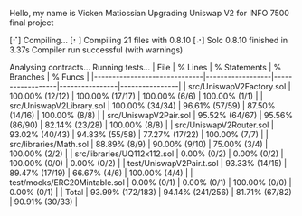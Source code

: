 Hello, my name is Vicken Matiossian
Upgrading Uniswap V2 for INFO 7500 final project

[⠊] Compiling...
[⠆] Compiling 21 files with 0.8.10
[⠔] Solc 0.8.10 finished in 3.37s
Compiler run successful (with warnings)

Analysing contracts...
Running tests...
| File | % Lines | % Statements | % Branches | % Funcs |
|------------------------------|------------------|------------------|----------------|----------------|
| src/UniswapV2Factory.sol | 100.00% (12/12) | 100.00% (17/17) | 100.00% (6/6) | 100.00% (1/1) |
| src/UniswapV2Library.sol | 100.00% (34/34) | 96.61% (57/59) | 87.50% (14/16) | 100.00% (8/8) |
| src/UniswapV2Pair.sol | 95.52% (64/67) | 95.56% (86/90) | 82.14% (23/28) | 100.00% (8/8) |
| src/UniswapV2Router.sol | 93.02% (40/43) | 94.83% (55/58) | 77.27% (17/22) | 100.00% (7/7) |
| src/libraries/Math.sol | 88.89% (8/9) | 90.00% (9/10) | 75.00% (3/4) | 100.00% (2/2) |
| src/libraries/UQ112x112.sol | 0.00% (0/2) | 0.00% (0/2) | 100.00% (0/0) | 0.00% (0/2) |
| test/UniswapV2Pair.t.sol | 93.33% (14/15) | 89.47% (17/19) | 66.67% (4/6) | 100.00% (4/4) |
| test/mocks/ERC20Mintable.sol | 0.00% (0/1) | 0.00% (0/1) | 100.00% (0/0) | 0.00% (0/1) |
| Total | 93.99% (172/183) | 94.14% (241/256) | 81.71% (67/82) | 90.91% (30/33) |
